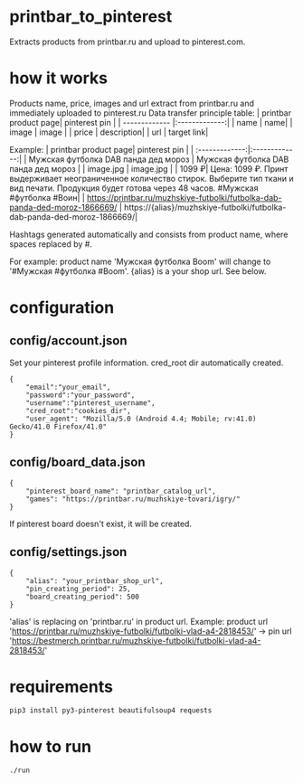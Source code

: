 # printbar_to_pinterest
Extracts products from printbar.ru and upload to pinterest.com.
# how it works
Products name, price, images and url extract from printbar.ru and immediately uploaded to pinterest.ru
Data transfer principle table:
| printbar product page| pinterest pin |
| ------------- |:-------------:| 
| name | name|
| image | image |
| price | description|
| url | target link|

Example:
| printbar product page| pinterest pin |
| :-------------:|:-------------:| 
| Мужская футболка DAB панда дед мороз | Мужская футболка DAB панда дед мороз |
| image.jpg | image.jpg |
| 1099 ₽| Цена: 1099 ₽. Принт выдерживает неограниченное количество стирок. Выберите тип ткани и вид печати. Продукция будет готова через 48 часов. #Мужская #футболка #Воин|
| https://printbar.ru/muzhskiye-futbolki/futbolka-dab-panda-ded-moroz-1866669/ | https://{alias}/muzhskiye-futbolki/futbolka-dab-panda-ded-moroz-1866669/|

Hashtags generated automatically and consists from product name, where spaces replaced by #. 

For example: product name 'Мужская футболка Boom' will change to '#Мужская #футболка #Boom'.
{alias} is a your shop url. See below.
# configuration
## config/account.json
Set your pinterest profile information. cred_root dir automatically created.
```
{
    "email":"your_email",
    "password":"your_password",
    "username":"pinterest_username",
    "cred_root":"cookies_dir",
    "user_agent": "Mozilla/5.0 (Android 4.4; Mobile; rv:41.0) Gecko/41.0 Firefox/41.0"
}
```
## config/board_data.json
```
{
    "pinterest_board_name": "printbar_catalog_url",
    "games": "https://printbar.ru/muzhskiye-tovari/igry/"
}
```
If pinterest board doesn't exist, it will be created.
## config/settings.json
```
{
    "alias": "your_printbar_shop_url",
    "pin_creating_period": 25,
    "board_creating_period": 500
}
```
'alias' is replacing on 'printbar.ru' in product url. 
Example:
product url 'https://printbar.ru/muzhskiye-futbolki/futbolki-vlad-a4-2818453/' -> pin url 'https://bestmerch.printbar.ru/muzhskiye-futbolki/futbolki-vlad-a4-2818453/'
# requirements
```
pip3 install py3-pinterest beautifulsoup4 requests
```
# how to run
```
./run
```
